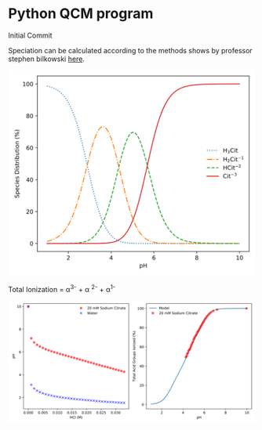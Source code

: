 # Python QCM program

Initial Commit

Speciation can be calculated according to the methods shows by professor stephen bilkowski [here](http://ion.chem.usu.edu/~sbialkow/Classes/3600/alpha/alpha1.html). 

![Test Image 1](https://github.com/sadmankazi/CalciumBindingModel/blob/master/Figures/speciation.svg)

Total Ionization = α<sup>3-</sup>  + α <sup>2-</sup> + α<sup>1-</sup>

![Test Image 2](https://github.com/sadmankazi/CalciumBindingModel/blob/master/Figures/titration.svg)

